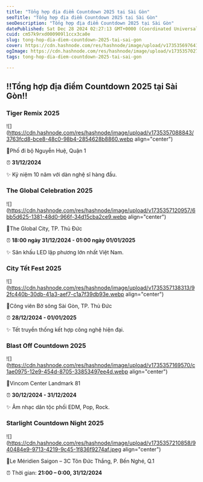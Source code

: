 ```yaml
---
title: "Tổng hợp địa điểm Countdown 2025 tại Sài Gòn"
seoTitle: "Tổng hợp địa điểm Countdown 2025 tại Sài Gòn"
seoDescription: "Tổng hợp địa điểm Countdown 2025 tại Sài Gòn"
datePublished: Sat Dec 28 2024 02:27:13 GMT+0000 (Coordinated Universal Time)
cuid: cm57k9rxd000909l1ccx3ca0e
slug: tong-hop-dia-diem-countdown-2025-tai-sai-gon
cover: https://cdn.hashnode.com/res/hashnode/image/upload/v1735356976414/6c66428f-0ce0-4c09-be4a-5bcf1a2216d7.webp
ogImage: https://cdn.hashnode.com/res/hashnode/image/upload/v1735357027221/88b3a1c5-d424-4aa5-8f7e-84313269e05f.webp
tags: tong-hop-dia-diem-countdown-2025-tai-sai-gon

---
```


## ‼️Tổng hợp địa điểm Countdown 2025 tại Sài Gòn‼️

### **Tiger Remix 2025**

![](https://cdn.hashnode.com/res/hashnode/image/upload/v1735357088843/3763fcd8-bce8-48c0-98b4-2854628b8860.webp align="center")

📍Phố đi bộ Nguyễn Huệ, Quận 1

⏰ **31/12/2024**

✨ Kỷ niệm 10 năm với dàn nghệ sĩ hàng đầu.

### **The Global Celebration 2025**

![](https://cdn.hashnode.com/res/hashnode/image/upload/v1735357120957/6bb5d625-1381-48d0-966f-34d15cba2ce9.webp align="center")

📍The Global City, TP. Thủ Đức

⏰ **18:00 ngày 31/12/2024 - 01:00 ngày 01/01/2025**

✨ Sân khấu LED lập phương lớn nhất Việt Nam.

### **City Tết Fest 2025**

![](https://cdn.hashnode.com/res/hashnode/image/upload/v1735357138313/92fc440b-30db-41a3-aef7-c1a7f39db93e.webp align="center")

📍Công viên Bờ sông Sài Gòn, TP. Thủ Đức

⏰ **28/12/2024 - 01/01/2025**

✨ Tết truyền thống kết hợp công nghệ hiện đại.

### **Blast Off Countdown 2025**

![](https://cdn.hashnode.com/res/hashnode/image/upload/v1735357169570/c1ae0975-12e9-454d-8705-33853497ee4d.webp align="center")

📍Vincom Center Landmark 81

⏰ **30/12/2024 - 31/12/2024**

✨ Âm nhạc dân tộc phối EDM, Pop, Rock.

### **Starlight Countdown Night 2025**

![](https://cdn.hashnode.com/res/hashnode/image/upload/v1735357210858/940484e9-9713-4219-9c45-1f836f9274af.jpeg align="center")

📍Le Méridien Saigon – 3C Tôn Đức Thắng, P. Bến Nghé, Q.1

⏰ Thời gian: **21:00 – 0:00, 31/12/2024**